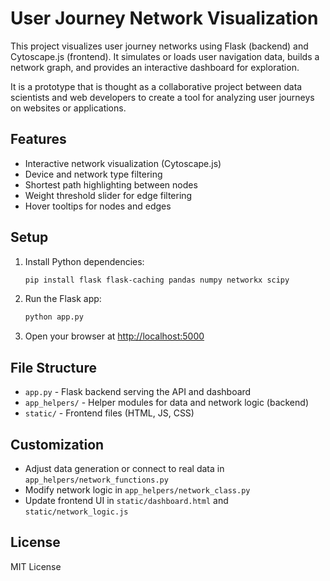 # User Journey Network Visualization

This project visualizes user journey networks using Flask (backend) and Cytoscape.js (frontend). It simulates or loads user navigation data, builds a network graph, and provides an interactive dashboard for exploration.

It is a prototype that is thought as a collaborative project between data scientists and web developers to create a tool for analyzing user journeys on websites or applications.

## Features
- Interactive network visualization (Cytoscape.js)
- Device and network type filtering
- Shortest path highlighting between nodes
- Weight threshold slider for edge filtering
- Hover tooltips for nodes and edges

## Setup
1. Install Python dependencies:
   ```bash
   pip install flask flask-caching pandas numpy networkx scipy
   ```
2. Run the Flask app:
   ```bash
   python app.py
   ```
3. Open your browser at [http://localhost:5000](http://localhost:5000)

## File Structure
- `app.py` - Flask backend serving the API and dashboard
- `app_helpers/` - Helper modules for data and network logic (backend)
- `static/` - Frontend files (HTML, JS, CSS)

## Customization
- Adjust data generation or connect to real data in `app_helpers/network_functions.py`
- Modify network logic in `app_helpers/network_class.py`
- Update frontend UI in `static/dashboard.html` and `static/network_logic.js`

## License
MIT License
